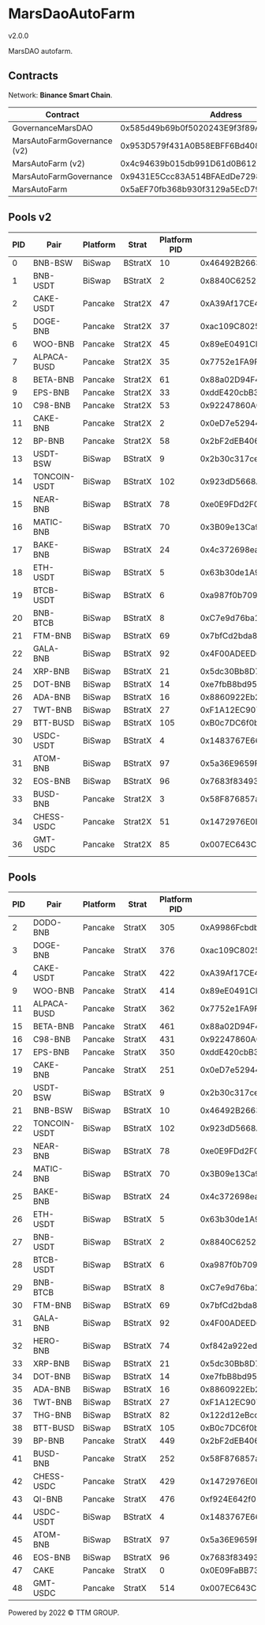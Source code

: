 # MarsDaoAutoFarm
v2.0.0

MarsDAO autofarm.

## Contracts

Network: **Binance Smart Chain**.

| Contract                    | Address                                    |
| --------------------------- | ------------------------------------------ |
| GovernanceMarsDAO           | 0x585d49b69b0f5020243E9f3f89A9dbCc5D163FbB |
| MarsAutoFarmGovernance (v2) | 0x953D579f431A0B58EBFF6Bd4083067E34a837C37 |
| MarsAutoFarm (v2)           | 0x4c94639b015db991D61d0B612e0e8D3Dc7e15e49 |
| MarsAutoFarmGovernance      | 0x9431E5Ccc83A514BFAEdDe729853A7B20BfD83de |
| MarsAutoFarm                | 0x5aEF70fb368b930f3129a5EcD795a6Bb2678C338 |

## Pools v2

| PID | Pair         | Platform | Strat   | Platform PID | LP token                                   | Strat                                      |
| --- | ------------ | -------- | ------- | ------------ | ------------------------------------------ | ------------------------------------------ |
| 0   | BNB-BSW      | BiSwap   | BStratX | 10           | 0x46492B26639Df0cda9b2769429845cb991591E0A | 0x870Da874b6E34022C511aF89A0F8877e02c31d41 |
| 1   | BNB-USDT     | BiSwap   | BStratX | 2            | 0x8840C6252e2e86e545deFb6da98B2a0E26d8C1BA | 0x06115e4bCB4FB19dE3d3d3E7513a3eeCCbA6F509 |
| 2   | CAKE-USDT    | Pancake  | Strat2X | 47           | 0xA39Af17CE4a8eb807E076805Da1e2B8EA7D0755b | 0x288bbFeE20E0664fb0b0bea6ff5cB18731509c07 |
| 5   | DOGE-BNB     | Pancake  | Strat2X | 37           | 0xac109C8025F272414fd9e2faA805a583708A017f | 0x523A50057176e53A1f9E26D214cCa6487d6E82E9 |
| 6   | WOO-BNB      | Pancake  | Strat2X | 45           | 0x89eE0491CE55d2f7472A97602a95426216167189 | 0x5C876D050c3934951C02c2D71c557aCe1803dA0e |
| 7   | ALPACA-BUSD  | Pancake  | Strat2X | 35           | 0x7752e1FA9F3a2e860856458517008558DEb989e3 | 0x627E79FEaC810eC70B6dbE02e518546c5e8d95FC |
| 8   | BETA-BNB     | Pancake  | Strat2X | 61           | 0x88a02D94F437799f06f8c256ff07Aa397E6D0016 | 0x6B61F05A0Abd84295FBA1b291ffafFcc811f4E89 |
| 9   | EPS-BNB      | Pancake  | Strat2X | 33           | 0xddE420cbB3794ebD8FFC3Ac69F9c78e5d1411870 | 0xDc15c39eBd1585284EED375605b3f4E8D51eCeBe |
| 10  | C98-BNB      | Pancake  | Strat2X | 53           | 0x92247860A03F48d5c6425c7CA35CDcFCB1013AA1 | 0x479d3699B6E20C942D13Cb8446a654d5d76520dA |
| 11  | CAKE-BNB     | Pancake  | Strat2X | 2            | 0x0eD7e52944161450477ee417DE9Cd3a859b14fD0 | 0xeABfe55235bC5874292e01ACD8dAc00027329f5C |
| 12  | BP-BNB       | Pancake  | Strat2X | 58           | 0x2bF2dEB40639201C9A94c9e33b4852D9AEa5fd2D | 0xc5280d6b45440fc222bc3DCe11E2090591D87Ca7 |
| 13  | USDT-BSW     | BiSwap   | BStratX | 9            | 0x2b30c317ceDFb554Ec525F85E79538D59970BEb0 | 0x5D986A3f3F9F23f6A0fD214F80ab55B6fBefD143 |
| 14  | TONCOIN-USDT | BiSwap   | BStratX | 102          | 0x923dD5668A0F373B714f8D230425ed7799c5d63D | 0xb49a8f5ac25BB0BFf45f8dE525B53CB4e6F07294 |
| 15  | NEAR-BNB     | BiSwap   | BStratX | 78           | 0xe0E9FDd2F0BcdBcaF55661B6Fa1efc0Ce181504b | 0x7749eA2f8C2A7cfCa5ba72871c1051A1be9A42Ee |
| 16  | MATIC-BNB    | BiSwap   | BStratX | 70           | 0x3B09e13Ca9189FBD6a196cfE5FbD477C885afBf3 | 0x4776e897011C4bbeBCFdfe136FfC59393ef88c0A |
| 17  | BAKE-BNB     | BiSwap   | BStratX | 24           | 0x4c372698eaF2DA2A04dfEaDFE14DB0635fEfdB34 | 0xF9aAD8E5599178cf727eA071B543d1a1421F0673 |
| 18  | ETH-USDT     | BiSwap   | BStratX | 5            | 0x63b30de1A998e9E64FD58A21F68D323B9BcD8F85 | 0x217Ef5B6ad42973923608691b5b9864523Da86ee |
| 19  | BTCB-USDT    | BiSwap   | BStratX | 6            | 0xa987f0b7098585c735cD943ee07544a84e923d1D | 0x8De294309deC9170081cE088CC63B6082f9AF29d |
| 20  | BNB-BTCB     | BiSwap   | BStratX | 8            | 0xC7e9d76ba11099AF3F330ff829c5F442d571e057 | 0xFf15A5FD75fcB8D98FdD06cEe08fBdF85cd9fAf8 |
| 21  | FTM-BNB      | BiSwap   | BStratX | 69           | 0x7bfCd2bda87fd2312A946BD9b68f5Acc6E21595a | 0xEb3E1a5ACd1987cCF578962911458088c823419d |
| 22  | GALA-BNB     | BiSwap   | BStratX | 92           | 0x4F00ADEED60FCba76e58a5d067b6A4b9Daf8e30f | 0xe9EC05E146213b21acE72Acc032DbDF861b8F680 |
| 24  | XRP-BNB      | BiSwap   | BStratX | 21           | 0x5dc30Bb8D7F02eFEf28f7E637D17Aea13Fa96906 | 0x40d8bC5002f05257e99977E791d169Bd20dA4086 |
| 25  | DOT-BNB      | BiSwap   | BStratX | 14           | 0xe7fbB8bd95322618e925affd84D7eC0E32DC0e57 | 0x17F17670e0c90858CbBE2A8cd964704faf0B3Cb5 |
| 26  | ADA-BNB      | BiSwap   | BStratX | 16           | 0x8860922Eb2795aB0D57363653Dd7EBf18D7c0A42 | 0x0f151c753f2d73FAb4dB5F714dD0F4E552B72e37 |
| 27  | TWT-BNB      | BiSwap   | BStratX | 27           | 0xF1A12EC907B3d87b6De7a9A5C3820566c621f68B | 0xeC06C77207F8Fe2815aE6f9FD315Ce2EB7b88CB3 |
| 29  | BTT-BUSD     | BiSwap   | BStratX | 105          | 0xB0c7DC6f0b67210708a22ab543480F162C24d110 | 0xE45670256f535D74069A6de17B5f93F8F759e1D4 |
| 30  | USDC-USDT    | BiSwap   | BStratX | 4            | 0x1483767E665B3591677Fd49F724bf7430C18Bf83 | 0xDd192Bf847c9D82746c45dA67d40C4ddA6092180 |
| 31  | ATOM-BNB     | BiSwap   | BStratX | 97           | 0x5a36E9659F94F27e4526DDf6Dd8f0c3B3386D7F3 | 0x48A15b9935e96c46a1B04920D79d94174cAe4A75 |
| 32  | EOS-BNB      | BiSwap   | BStratX | 96           | 0x7683f8349376F297138D3082e236F0E34aF1D1c3 | 0xF4E73eA908a4B7b51FD565e717519f0FE43c4Ff8 |
| 33  | BUSD-BNB     | Pancake  | Strat2X | 3            | 0x58F876857a02D6762E0101bb5C46A8c1ED44Dc16 | 0xb6720F08FC85f137B2C1deA1Cd9E3e94205FC41F |
| 34  | CHESS-USDC   | Pancake  | Strat2X | 51           | 0x1472976E0B97F5B2fC93f1FFF14e2b5C4447b64F | 0x30517ABFE81bA61AC46355dE9d6eE1B6E8FeD90f |
| 36  | GMT-USDC     | Pancake  | Strat2X | 85           | 0x007EC643C7Cc33a70C083fC305c283dd009C8b94 | 0xccdC13d68F5e5fb5882f2d9d57636cbbA4F4407F |

## Pools

| PID | Pair         | Platform | Strat   | Platform PID | LP token                                   | Start                                      |
| --- | ------------ | -------- | ------- | ------------ | ------------------------------------------ | ------------------------------------------ |
| 2   | DODO-BNB     | Pancake  | StratX  | 305          | 0xA9986Fcbdb23c2E8B11AB40102990a08f8E58f06 | 0xC4977ddE969f5253F3a423A177a97e1695Ae37c6 |
| 3   | DOGE-BNB     | Pancake  | StratX  | 376          | 0xac109C8025F272414fd9e2faA805a583708A017f | 0x262A100Fe9579F76E13FfF8648B02d888470ACAB |
| 4   | CAKE-USDT    | Pancake  | StratX  | 422          | 0xA39Af17CE4a8eb807E076805Da1e2B8EA7D0755b | 0x35Eca2C521d69cBf67B6Ae3BB49C99bC4b8d6769 |
| 9   | WOO-BNB      | Pancake  | StratX  | 414          | 0x89eE0491CE55d2f7472A97602a95426216167189 | 0x5cbe1fbE4Bf89457b046f4fba9Ac0b2d0feb8a58 |
| 11  | ALPACA-BUSD  | Pancake  | StratX  | 362          | 0x7752e1FA9F3a2e860856458517008558DEb989e3 | 0xFc00a02B5C5CCA32feE91a0F0D86D97C10a9cd40 |
| 15  | BETA-BNB     | Pancake  | StratX  | 461          | 0x88a02D94F437799f06f8c256ff07Aa397E6D0016 | 0x50a8487C45CeFcaEf1AC00100292bd82D1054182 |
| 16  | C98-BNB      | Pancake  | StratX  | 431          | 0x92247860A03F48d5c6425c7CA35CDcFCB1013AA1 | 0x4f15844a540918c73346DE87722e87354657Bf8F |
| 17  | EPS-BNB      | Pancake  | StratX  | 350          | 0xddE420cbB3794ebD8FFC3Ac69F9c78e5d1411870 | 0x1912f9f163F67819ccb8A6f43E82A3C6c8afeB4E |
| 19  | CAKE-BNB     | Pancake  | StratX  | 251          | 0x0eD7e52944161450477ee417DE9Cd3a859b14fD0 | 0xE9872a59A2F26C0d328f8479a34aEf552400C30A |
| 20  | USDT-BSW     | BiSwap   | BStratX | 9            | 0x2b30c317ceDFb554Ec525F85E79538D59970BEb0 | 0xD2085cA58557b88416B223A5dC2562E531f44aBd |
| 21  | BNB-BSW      | BiSwap   | BStratX | 10           | 0x46492B26639Df0cda9b2769429845cb991591E0A | 0x8F67eb54b285CBCc66F6c265aCD1B94BcB8a9CFb |
| 22  | TONCOIN-USDT | BiSwap   | BStratX | 102          | 0x923dD5668A0F373B714f8D230425ed7799c5d63D | 0xB2F0937A1797149E53385654E2bE8D39638D2900 |
| 23  | NEAR-BNB     | BiSwap   | BStratX | 78           | 0xe0E9FDd2F0BcdBcaF55661B6Fa1efc0Ce181504b | 0x9e1ef57E79FbBa38Dd5e5939fBAEb480c2a555CD |
| 24  | MATIC-BNB    | BiSwap   | BStratX | 70           | 0x3B09e13Ca9189FBD6a196cfE5FbD477C885afBf3 | 0x6178ef1edF53988c45283F1df36F204bB7Db44bc |
| 25  | BAKE-BNB     | BiSwap   | BStratX | 24           | 0x4c372698eaF2DA2A04dfEaDFE14DB0635fEfdB34 | 0xB7C3f89da72abB15f141c2458587244434DC015c |
| 26  | ETH-USDT     | BiSwap   | BStratX | 5            | 0x63b30de1A998e9E64FD58A21F68D323B9BcD8F85 | 0x562f64AD75271D9b5338Aa8cCDfD72e5B04b7B7B |
| 27  | BNB-USDT     | BiSwap   | BStratX | 2            | 0x8840C6252e2e86e545deFb6da98B2a0E26d8C1BA | 0x4c4E8FDD0D913C864cA317feA0C6F26A7736A5e2 |
| 28  | BTCB-USDT    | BiSwap   | BStratX | 6            | 0xa987f0b7098585c735cD943ee07544a84e923d1D | 0x76907A66A8bA2404bE3D52a0AF084C5A0ed51389 |
| 29  | BNB-BTCB     | BiSwap   | BStratX | 8            | 0xC7e9d76ba11099AF3F330ff829c5F442d571e057 | 0x2711B77A1546F1A03e1FEDa737a77C82b3c88a0F |
| 30  | FTM-BNB      | BiSwap   | BStratX | 69           | 0x7bfCd2bda87fd2312A946BD9b68f5Acc6E21595a | 0x61Ff745696fA7C91e9dA84A703eE9AFffbCA0fdf |
| 31  | GALA-BNB     | BiSwap   | BStratX | 92           | 0x4F00ADEED60FCba76e58a5d067b6A4b9Daf8e30f | 0x2e9D3a41848de5bA87D5E0c73f7b342211F9E47C |
| 32  | HERO-BNB     | BiSwap   | BStratX | 74           | 0xf842a922edb51fE7ca464823bFf7FD906366eE4b | 0x43864c237f43c5fBAB5B8A509f7e656B4b096070 |
| 33  | XRP-BNB      | BiSwap   | BStratX | 21           | 0x5dc30Bb8D7F02eFEf28f7E637D17Aea13Fa96906 | 0x8175A7CDe7D4be9E62f29A315D3ee7C5Eb2f4984 |
| 34  | DOT-BNB      | BiSwap   | BStratX | 14           | 0xe7fbB8bd95322618e925affd84D7eC0E32DC0e57 | 0x3E5180EdaE625c88D83f31fa55F7E0335Fb7FA2e |
| 35  | ADA-BNB      | BiSwap   | BStratX | 16           | 0x8860922Eb2795aB0D57363653Dd7EBf18D7c0A42 | 0xD85Cec4AcF41A0ed98B68f2c7E95Fc394960a640 |
| 36  | TWT-BNB      | BiSwap   | BStratX | 27           | 0xF1A12EC907B3d87b6De7a9A5C3820566c621f68B | 0x70b185238e7F7E36A9D46f4F147E3180c6e71c2e |
| 37  | THG-BNB      | BiSwap   | BStratX | 82           | 0x122d12eBccbb96c5B20E97672120d56C87F6aF82 | 0xeEe0189389325e0886BfC03EE4ed1EbB898E94f4 |
| 38  | BTT-BUSD     | BiSwap   | BStratX | 105          | 0xB0c7DC6f0b67210708a22ab543480F162C24d110 | 0xF9ED5C461cf67Ee164999f4EAD699011B324D9C5 |
| 39  | BP-BNB       | Pancake  | StratX  | 449          | 0x2bF2dEB40639201C9A94c9e33b4852D9AEa5fd2D | 0x32817d6A6c66f058BEDff44638dCE776605BAc72 |
| 41  | BUSD-BNB     | Pancake  | StratX  | 252          | 0x58F876857a02D6762E0101bb5C46A8c1ED44Dc16 | 0xc15d70B6D3aBb225BDE8dEfEe3e42Ed1aEcF25eD |
| 42  | CHESS-USDC   | Pancake  | StratX  | 429          | 0x1472976E0B97F5B2fC93f1FFF14e2b5C4447b64F | 0xE3c7D9EED56EA715522FcB1746739AF69DbD8737 |
| 43  | QI-BNB       | Pancake  | StratX  | 476          | 0xf924E642f05ACC57fc3b14990c2B1a137683b201 | 0xA957d2FcFB75a8BeC1a2C05E2a6f4a05a91c188C |
| 44  | USDC-USDT    | BiSwap   | BStratX | 4            | 0x1483767E665B3591677Fd49F724bf7430C18Bf83 | 0x79B5358A8E2481ac6Aa876eEa21a3F2444b3A776 |
| 45  | ATOM-BNB     | BiSwap   | BStratX | 97           | 0x5a36E9659F94F27e4526DDf6Dd8f0c3B3386D7F3 | 0x6bE1529a1e5ECfe1e51A5e58968F7161CbbC3D1c |
| 46  | EOS-BNB      | BiSwap   | BStratX | 96           | 0x7683f8349376F297138D3082e236F0E34aF1D1c3 | 0xf69b0bc6E8a921FDC08083aD7f38Ea374e2cA1d3 |
| 47  | CAKE         | Pancake  | StratX  | 0            | 0x0E09FaBB73Bd3Ade0a17ECC321fD13a19e81cE82 | 0x23941d4bBfdFa1276AED8E3F34390F03df482a33 |
| 48  | GMT-USDC     | Pancake  | StratX  | 514          | 0x007EC643C7Cc33a70C083fC305c283dd009C8b94 | 0x2FF2093fAFB08bf824768fffEa6cC9e484CdE112 |

Powered by 2022 © TTM GROUP.
